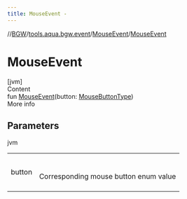 ```yaml
---
title: MouseEvent -
---
```

//[BGW](../../../index.md)/[tools.aqua.bgw.event](../index.md)/[MouseEvent](index.md)/[MouseEvent](-mouse-event.md)



# MouseEvent  
[jvm]  
Content  
fun [MouseEvent](-mouse-event.md)(button: [MouseButtonType](../-mouse-button-type/index.md))  
More info  


## Parameters  
  
jvm  
  
| | |
|---|---|
| <a name="tools.aqua.bgw.event/MouseEvent/MouseEvent/#tools.aqua.bgw.event.MouseButtonType/PointingToDeclaration/"></a>button| <a name="tools.aqua.bgw.event/MouseEvent/MouseEvent/#tools.aqua.bgw.event.MouseButtonType/PointingToDeclaration/"></a><br><br>Corresponding mouse button enum value<br><br>|
  
  



